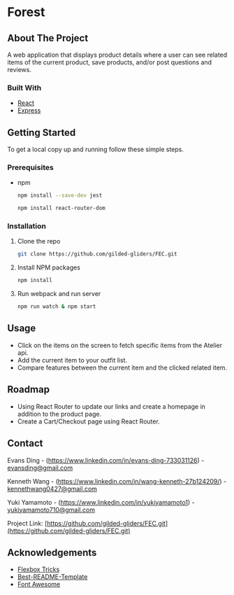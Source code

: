 # Forest

<!-- ABOUT THE PROJECT -->
## About The Project

A web application that displays product details where a user can see related items of the current product, save products, and/or post questions and reviews.


### Built With

* [React](https://reactjs.org/)
* [Express](http://expressjs.com/)



<!-- GETTING STARTED -->
## Getting Started
To get a local copy up and running follow these simple steps.

### Prerequisites

* npm
  ```sh
  npm install --save-dev jest
  ```
  ```sh
  npm install react-router-dom
  ```

### Installation


1. Clone the repo
   ```sh
   git clone https://github.com/gilded-gliders/FEC.git
   ```
2. Install NPM packages
   ```sh
   npm install
   ```
3. Run webpack and run server
   ```sh
   npm run watch & npm start
   ```

   

<!-- USAGE EXAMPLES -->
## Usage
- Click on the items on the screen to fetch specific items from the Atelier api.
- Add the current item to your outfit list.
- Compare features between the current item and the clicked related item.



<!-- ROADMAP -->
## Roadmap
- Using React Router to update our links and create a homepage in addition to the product page.
- Create a Cart/Checkout page using React Router.



<!-- CONTRIBUTING -->
<!-- ## Contributing

Contributions are what make the open source community such an amazing place to be learn, inspire, and create. Any contributions you make are **greatly appreciated**.

1. Fork the Project
2. Create your Feature Branch (`git checkout -b feature/AmazingFeature`)
3. Commit your Changes (`git commit -m 'Add some AmazingFeature'`)
4. Push to the Branch (`git push origin feature/AmazingFeature`)
5. Open a Pull Request -->



<!-- LICENSE -->
<!-- ## License

Distributed under the GG License. See `LICENSE` for more information. -->



<!-- CONTACT -->
## Contact

Evans Ding - (https://www.linkedin.com/in/evans-ding-733031126) - evansding@gmail.com

Kenneth Wang - (https://www.linkedin.com/in/wang-kenneth-27b124209/) - kennethwang0427@gmail.com

Yuki Yamamoto - (https://www.linkedin.com/in/yukiyamamoto1) - yukiyamamoto710@gmail.com

Project Link: [https://github.com/gilded-gliders/FEC.git](https://github.com/gilded-gliders/FEC.git)



<!-- ACKNOWLEDGEMENTS -->
## Acknowledgements

* [Flexbox Tricks](https://css-tricks.com/snippets/css/a-guide-to-flexbox/)
* [Best-README-Template](https://github.com/othneildrew/Best-README-Template)
* [Font Awesome](https://fontawesome.com)





<!-- MARKDOWN LINKS & IMAGES -->
<!-- https://www.markdownguide.org/basic-syntax/#reference-style-links -->

